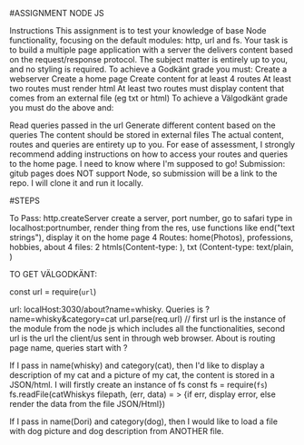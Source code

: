 #ASSIGNMENT NODE JS 

Instructions
This assignment is to test your knowledge of base Node functionality, focusing on the default modules: http, url and fs.
Your task is to build a multiple page application with a server the delivers content based on the request/response protocol. The subject matter is entirely up to you, and no styling is required.
To achieve a Godkänt grade you must:
Create a webserver
Create a home page
Create content for at least 4 routes
At least two routes must render html
At least two routes must display content that comes from an external file (eg txt or html)
To achieve a Välgodkänt grade you must do the above and:

Read queries passed in the url
Generate different content based on the queries
The content should be stored in external files
The actual content, routes and queries are entirety up to you. For ease of assessment, I strongly recommend adding instructions on how to access your routes and queries to the home page. I need to know where I'm supposed to go!
Submission: gitub pages does NOT support Node, so submission will be a link to the repo. I will clone it and run it locally.

#STEPS

To Pass:
http.createServer
create a server, port number, go to safari type in localhost:portnumber, render thing from the res, use functions like end("text strings"), display it on the home page
4 Routes: home(Photos), professions,  hobbies, about 
4 files: 2 htmls(Content-type: ), txt (Content-type: text/plain, )

TO GET VÄLGODKÄNT: 

const url = require(`url`)
 
url: localHost:3030/about?name=whisky. Queries is ?name=whisky&category=cat
url.parse(req.url) // first url is the instance of the module from the node js which includes all the functionalities, second url is the url the client/us sent in through web browser. About is routing page name, queries start with ? 
 
If I pass in name(whisky) and category(cat), then I'd like to display a description of my cat and a picture of my cat, the content is stored in a JSON/html. I will firstly create an instance of fs
const fs = require(`fs`)
fs.readFile(catWhiskys filepath, (err, data) = > {if err, display error, else render the data from the file JSON/Html})
 
If I pass in name(Dori) and category(dog), then I would like to load a file with dog picture and dog description from ANOTHER file. 